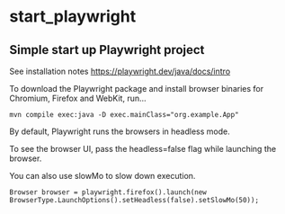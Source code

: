 # start_playwright
## Simple start up Playwright project

See installation notes https://playwright.dev/java/docs/intro

To download the Playwright package and install browser binaries for Chromium, Firefox and WebKit, run...

`mvn compile exec:java -D exec.mainClass="org.example.App"`

By default, Playwright runs the browsers in headless mode. 

To see the browser UI, pass the headless=false flag while launching the browser.

You can also use slowMo to slow down execution.

`Browser browser = playwright.firefox().launch(new BrowserType.LaunchOptions().setHeadless(false).setSlowMo(50));`


